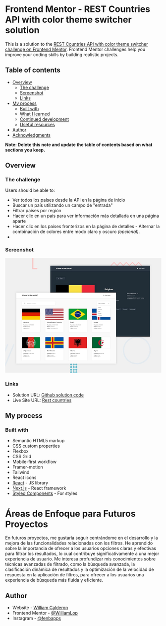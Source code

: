 # Frontend Mentor - REST Countries API with color theme switcher solution

This is a solution to the [REST Countries API with color theme switcher challenge on Frontend Mentor](https://www.frontendmentor.io/challenges/rest-countries-api-with-color-theme-switcher-5cacc469fec04111f7b848ca). Frontend Mentor challenges help you improve your coding skills by building realistic projects. 

## Table of contents

- [Overview](#overview)
  - [The challenge](#the-challenge)
  - [Screenshot](#screenshot)
  - [Links](#links)
- [My process](#my-process)
  - [Built with](#built-with)
  - [What I learned](#what-i-learned)
  - [Continued development](#continued-development)
  - [Useful resources](#useful-resources)
- [Author](#author)
- [Acknowledgments](#acknowledgments)

**Note: Delete this note and update the table of contents based on what sections you keep.**

## Overview

### The challenge

Users should be able to:

- Ver todos los países desde la API en la página de inicio
- Buscar un país utilizando un campo de "entrada"
- Filtrar países por región
- Hacer clic en un país para ver información más detallada en una página aparte
- Hacer clic en los países fronterizos en la página de detalles - Alternar la combinación de colores entre modo claro y oscuro *(opcional)*.
- 
### Screenshot

![Countries API](desktop-preview.jpg)

### Links

- Solution URL: [Github solution code](https://github.com/WilliamLop/rest-contries-api.git)
- Live Site URL: [Rest countries](https://contriesword.netlify.app/)

## My process

### Built with

- Semantic HTML5 markup
- CSS custom properties
- Flexbox
- CSS Grid
- Mobile-first workflow
- Framer-motion
- Tailwind
- React icons
- [React](https://reactjs.org/) - JS library
- [Next.js](https://nextjs.org/) - React framework
- [Styled Components](https://styled-components.com/) - For styles


# Áreas de Enfoque para Futuros Proyectos

En futuros proyectos, me gustaría seguir centrándome en el desarrollo y la mejora de las funcionalidades relacionadas con los filtros. He aprendido sobre la importancia de ofrecer a los usuarios opciones claras y efectivas para filtrar los resultados, lo cual contribuye significativamente a una mejor experiencia de usuario. Me interesa profundizar mis conocimientos sobre técnicas avanzadas de filtrado, como la búsqueda avanzada, la clasificación dinámica de resultados y la optimización de la velocidad de respuesta en la aplicación de filtros, para ofrecer a los usuarios una experiencia de búsqueda más fluida y eficiente.


## Author

- Website - [William Calderon](https://porfoliowilliamcl.netlify.app/)
- Frontend Mentor - [@WilliamLop](https://www.frontendmentor.io/profile/WilliamLop)
- Instagram - [@fenbapps](https://www.instagram.com/fenbapps/)


